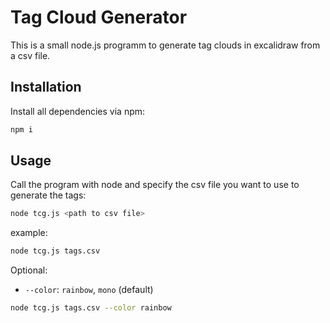 # Tag Cloud Generator

This is a small node.js programm to generate tag clouds in excalidraw from a csv file.

## Installation

Install all dependencies via npm:

```bash
npm i
```

## Usage

Call the program with node and specify the csv file you want to use to generate the tags:

```bash
node tcg.js <path to csv file>
```

example:

```bash
node tcg.js tags.csv
```

Optional:

- `--color`: `rainbow`, `mono` (default)

```bash
node tcg.js tags.csv --color rainbow
```

